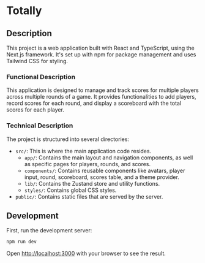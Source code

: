 # Totally

## Description

This project is a web application built with React and TypeScript, using the Next.js framework. It's set up with npm for package management and uses Tailwind CSS for styling.

### Functional Description

This application is designed to manage and track scores for multiple players across multiple rounds of a game. It provides functionalities to add players, record scores for each round, and display a scoreboard with the total scores for each player.

### Technical Description

The project is structured into several directories:

- `src/`: This is where the main application code resides.
  - `app/`: Contains the main layout and navigation components, as well as specific pages for players, rounds, and scores.
  - `components/`: Contains reusable components like avatars, player input, round, scoreboard, scores table, and a theme provider.
  - `lib/`: Contains the Zustand store and utility functions.
  - `styles/`: Contains global CSS styles.
- `public/`: Contains static files that are served by the server.

## Development

First, run the development server:

```bash
npm run dev
```

Open [http://localhost:3000](http://localhost:3000) with your browser to see the result.
